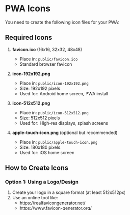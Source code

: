 # PWA Icons

You need to create the following icon files for your PWA:

## Required Icons

1. **favicon.ico** (16x16, 32x32, 48x48)
   - Place in: `public/favicon.ico`
   - Standard browser favicon

2. **icon-192x192.png**
   - Place in: `public/icon-192x192.png`
   - Size: 192x192 pixels
   - Used for: Android home screen, PWA install

3. **icon-512x512.png**
   - Place in: `public/icon-512x512.png`
   - Size: 512x512 pixels
   - Used for: High-res displays, splash screens

4. **apple-touch-icon.png** (optional but recommended)
   - Place in: `public/apple-touch-icon.png`
   - Size: 180x180 pixels
   - Used for: iOS home screen

## How to Create Icons

### Option 1: Using a Logo/Design

1. Create your logo in a square format (at least 512x512px)
2. Use an online tool like:
   - https://realfavicongenerator.net/
   - https://www.favicon-generator.org/
   - Canva (free)
3. Generate all required sizes
4. Download and place in `public/` folder

### Option 2: Simple Text Icon (Quick Start)

If you don't have a logo ready, create a simple text-based icon:

1. Go to https://www.favicon.cc/ or use any image editor
2. Create a square image with:
   - Background color: #dc2626 (red - your theme color)
   - Text: "A" (for Anuranan)
   - Text color: white
3. Export in required sizes

### Option 3: Use Placeholder

For development, you can use this simple approach:

1. Create a 512x512 PNG with red background and white "A" text
2. Resize it to create 192x192 version
3. Convert 192x192 to ICO format for favicon

## Quick Colors Reference

Based on your branding:
- **Primary Red**: #dc2626
- **White**: #ffffff
- **Dark Gray**: #1f2937

## After Creating Icons

1. Place all files in the `public/` folder
2. Verify filenames match exactly as specified above
3. Test PWA install on mobile device
4. Check appearance of icons on home screen

## Testing

- **Desktop**: Chrome > Install icon in address bar
- **Android**: Chrome > Menu > Add to Home Screen
- **iOS**: Safari > Share > Add to Home Screen

The icons will appear when users install your PWA.
